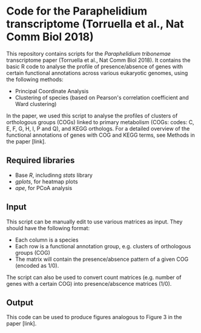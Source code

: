 # Code for the Paraphelidium transcriptome (Torruella et al., Nat Comm Biol 2018)

This repository contains scripts for the *Paraphelidium tribonemae* transcriptome paper (Torruella et al., Nat Comm Biol 2018). It contains the basic R code to analyse the profile of presence/absence of genes with certain functional annotations across various eukaryotic genomes, using the following methods:

* Principal Coordinate Analysis
* Clustering of species (based on Pearson's correlation coefficient and Ward clustering) 

In the paper, we used this script to analyse the profiles of clusters of orthologous groups (COGs) linked to primary metabolism (COGs: codes: C, E, F, G, H, I, P and Q), and KEGG orthologs. For a detailed overview of the functional annotations of genes with COG and KEGG terms, see Methods in the paper [link].

## Required libraries

* Base *R*, includinng *stats* library
* *gplots*, for heatmap plots
* *ape*, for PCoA  analysis

## Input

This script can be manually edit to use various matrices as input. They should have the following format:
* Each column is a species
* Each row is a functional annotation group, e.g. clusters of orthologous groups (COG)
* The matrix will contain the presence/absence pattern of a given COG (encoded as 1/0).

The script can also be used to convert count matrices (e.g. number of genes with a certain COG) into presence/abscence matrices (1/0).

## Output

This code can be used to produce figures analogous to Figure 3 in the paper [link].
